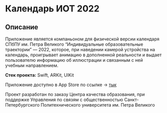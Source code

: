 # Календарь ИОТ 2022

## Описание
Приложение является компаньоном для физической версии календаря СПбПУ им. Петра Великого “Индивидуальные образовательные траектории” — 2022, которое, при наведении камерой устройства на календарь, проигрывает анимацию в дополненной реальности и выдает пользователю информацию об иллюстрации и связанным с ней учебным направлением.

**Стек проекта:** Swift, ARKit, UIKit

Приложение доступно в App Store по ссылке -> [тык](https://apps.apple.com/app/id1598818413)


Проект разработан по заказу Центра качества образования, при поддержке Управления по связям с общественностью Санкт-Петербургского Политехнического университета им. Петра Великого
